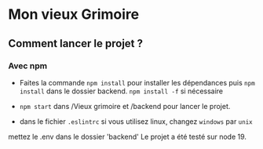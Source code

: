 # Mon vieux Grimoire


## Comment lancer le projet ? 

### Avec npm

- Faites la commande `npm install` pour installer les dépendances puis `npm install` dans le dossier backend. `npm install -f` si nécessaire

- `npm start` dans /Vieux grimoire et /backend pour lancer le projet.

- dans le fichier `.eslintrc` si vous utilisez linux, changez `windows` par `unix`

mettez le .env dans le dossier 'backend'
Le projet a été testé sur node 19. 